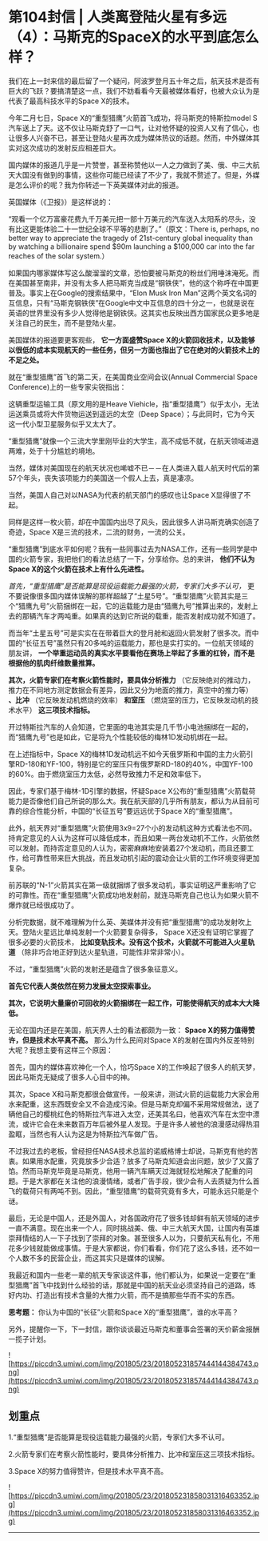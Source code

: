 # 第104封信 | 人类离登陆火星有多远（4）：马斯克的SpaceX的水平到底怎么样？

我们在上一封来信的最后留了一个疑问，阿波罗登月五十年之后，航天技术是否有巨大的飞跃？要搞清楚这一点，我们不妨看看今天最被媒体看好，也被大众认为是代表了最高科技水平的Space X的技术。

今年二月七日，Space X的“重型猎鹰”火箭首飞成功，将马斯克的特斯拉model S汽车送上了天。这不仅让马斯克舒了一口气，让对他怀疑的投资人又有了信心，也让很多人兴奋不已，甚至让登陆火星再次成为媒体热议的话题。然而，中外媒体其实对这次成功的发射反应相差巨大。

国内媒体的报道几乎是一片赞誉，甚至称赞他以一人之力做到了美、俄、中三大航天大国没有做到的事情，这些你可能已经读了不少了，我就不赘述了。但是，外媒是怎么评价的呢？我为你转述一下英美媒体对此的报道。

英国媒体（《卫报》）是这样说的：

“观看一个亿万富豪花费九千万美元把一部十万美元的汽车送入太阳系的尽头，没有比这更能体验二十一世纪全球不平等的悲剧了。”（原文：There is, perhaps, no better way to appreciate the tragedy of 21st-century global inequality than by watching a billionaire spend $90m launching a $100,000 car into the far reaches of the solar system.）

如果国内哪家媒体写这么酸溜溜的文章，恐怕要被马斯克的粉丝们用唾沫淹死。而在美国甚至南非，并没有太多人把马斯克当成是“钢铁侠”，他的这个称呼在中国更普及。事实上在Google的搜索结果中，“Elon Musk Iron Man”这两个英文名词的互信息，只有“马斯克钢铁侠”在Google中文中互信息的四十分之一，也就是说在英语的世界里没有多少人觉得他是钢铁侠。这其实也反映出西方国家民众更多地是关注自己的民生，而不是登陆火星。

美国媒体的报道要更客观些， **它一方面盛赞Space X的火箭回收技术，以及能够以很低的成本实现航天的一些任务，但另一方面也指出了它在绝对的火箭技术上的不足之处。**

就在“重型猎鹰”首飞的第二天，在美国商业空间会议(Annual Commercial Space Conference)上的一些专家尖锐指出：

这辆重型运输工具（原文用的是Heave Viehicle，指“重型猎鹰”）似乎太小，无法运送乘员或将大件货物运送到遥远的太空（Deep Space）；与此同时，它为今天这一代小型卫星服务似乎又太大了。

“重型猎鹰”就像一个三流大学里刚毕业的大学生，高不成低不就，在航天领域进退两难，处于十分尴尬的境地。

当然，媒体对美国现在的航天状况也唏嘘不已－－在人类进入载人航天时代后的第57个年头，丧失该项能力的美国送一个假人上去，真是凄凉。

当然，美国人自己对以NASA为代表的航天部门的感叹也让Space X显得很了不起。

同样是这样一枚火箭，却在中国国内出尽了风头，因此很多人讲马斯克确实创造了奇迹，Space X是三流的技术，二流的财务，一流的公关。

“重型猎鹰”到底水平如何呢？我有一些同事过去为NASA工作，还有一些同学是中国的火箭专家，我把他们的看法总结了一下，分享给你。总的来讲， **他们不认为Space X的这个火箭在技术上有什么先进性。**

 *首先，“重型猎鹰”是否能算是现役运载能力最强的火箭，专家们大多不认可，* 更不要说像很多国内媒体误解的那样超越了“土星5号”。“重型猎鹰”火箭其实是三个“猎鹰九号”火箭捆绑在一起，它的运载能力是由“猎鹰九号”推算出来的，发射上去的那辆汽车才两吨重。如果真的达到它所说的载重，能否发射成功就不知道了。

而当年“土星五号”可是实实在在带着巨大的登月舱和返回火箭发射了很多次。而中国的“长征五号”虽然只有20多吨的运载能力，那也是实打实的。一位航天领域的朋友讲， **一个举重运动员的真实水平要看他在赛场上举起了多重的杠铃，而不是根据他的肌肉纤维数量推算。**

 **其次，火箭专家们在考察火箭性能时，要具体分析推力** （它反映绝对的推动力，推力在不同地方测定数据会有差异，因此又分为地面的推力，真空中的推力等） **、比冲** （它反映发动机燃烧的效率） **和室压** （燃烧室的压力，它反映发动机的技术水平） **这三项技术指标。**

开过特斯拉汽车的人会知道，它里面的电池其实是几千节小电池捆绑在一起的，而“猎鹰九号”也是如此，它是将九个性能较低的梅林1D发动机绑在一起。

在上述指标中，Space X的梅林1D发动机远不如今天俄罗斯和中国的主力火箭引擎RD-180和YF-100，特别是它的室压只有俄罗斯RD-180的40%，中国YF-100的60%。由于燃烧室压力太低，必然导致推力不足和效率低下。

因此，专家们基于梅林-1D引擎的数据，怀疑Space X公布的“重型猎鹰”火箭载荷能力是否像他们自己所说的那么大。我在航天部的几乎所有朋友，都认为从目前可靠的综合性能分析，中国的“长征五号”要远远优于Space X的“重型猎鹰”。

此外，航天界对“重型猎鹰”火箭使用3x9=27个小的发动机这种方式看法也不同。持肯定意见的人认为这样可以降低成本，而且如果一两台发动机不工作，火箭依然可以发射。而持否定意见的人认为，密密麻麻地安装着27个发动机，而且还要工作，给可靠性带来巨大挑战，而且发动机引起的震动会让火箭的工作环境变得更加复杂。

前苏联的“N-1”火箭其实在第一级就捆绑了很多发动机，事实证明这严重影响了它的可靠性。而在“重型猎鹰”火箭成功地发射前，就连马斯克自己也认为如果火箭不爆炸就已经很成功了。

分析完数据，就不难理解为什么英、美媒体并没有把“重型猎鹰”的成功发射吹上天。登陆火星远比单纯发射一个火箭要复杂得多， Space X还没有证明它掌握了很多必要的火箭技术， **比如变轨技术。没有这个技术，火箭就不可能进入火星轨道** （除非巧合地正好到达火星轨道，可能性非常非常小）。

不过，“重型猎鹰”火箭的发射还是蕴含了很多象征意义。

 **首先它代表人类依然在努力发展太空探索事业。**

 **其次，它说明大量廉价可回收的火箭捆绑在一起工作，可能使得航天的成本大大降低。**

无论在国内还是在美国，航天界人士的看法都颇为一致： **Space X的努力值得赞许，但是技术水平真不高。** 那么为什么民间对Space X的发射在国内外反差特别大呢？我想主要有这样三个原因：

首先，国内的媒体喜欢神化一个人，恰巧Space X的工作唤起了很多人的航天梦，因此马斯克无疑成了很多人心目中的神。

其次，Space X和马斯克都很会做宣传。一般来讲，测试火箭的运载能力大家会用水来配重，这东西既安全又不会造成污染。但是马斯克却偏不采用常规做法，送了辆他自己的樱桃红色的特斯拉汽车进入太空，还美其名曰，他喜欢汽车在太空中漂流，或许它会在未来数百万年后被外星人发现。于是许多人被他的浪漫感动得热泪盈眶，当然也有人认为这是为特斯拉汽车做广告。

不过我过去的老板，曾经担任NASA技术总监的诺威格博士却说，马斯克有他的苦衷。如果用水配重，究竟放多少合适？放多了马斯克知道会出问题，放少了又露了馅。然而马斯克毕竟是马斯克，他用一辆汽车瞒天过海就轻松地解决了配重的问题。于是大家都在关注他的浪漫情绪，或者广告手段，很少会有人去质疑为什么首飞的载荷只有两吨不到。因此，“重型猎鹰”的载荷究竟有多大，可能永远只能是个谜。

最后，无论是中国人，还是外国人，对各国政府花了很多钱却鲜有航天领域的进步一直不满意。现在出来一个人，同时挑战美、俄、中三大航天大国，让国内有英雄崇拜情结的人一下子找到了崇拜的对象。甚至很多人以为，只要航天私有化，不用花多少钱就能做成事情。于是大家都说，你们看看，你们花了这么多钱，还不如一个人数不多的民营企业，而这其实只是媒体的误解。

我最近和国内一些老一辈的航天专家谈这件事，他们都认为，如果说一定要在“重型猎鹰”首飞中找到什么经验的话，那就是中国的航天业必须坚持自己的道路，练好内功、打造出有技术含量的大推力火箭，而不是搞那些华而不实的东西。

 **思考题：** 你认为中国的“长征”火箭和Space X的“重型猎鹰”，谁的水平高？

另外，提醒你一下，下一封信，跟你谈谈最近马斯克和董事会签署的天价薪金报酬一揽子计划。

![https://piccdn3.umiwi.com/img/201805/23/201805231857444144384743.png](https://piccdn3.umiwi.com/img/201805/23/201805231857444144384743.png)

## 划重点

1.“重型猎鹰”是否能算是现役运载能力最强的火箭，专家们大多不认可。

2.火箭专家们在考察火箭性能时，要具体分析推力、比冲和室压这三项技术指标。

3.Space X的努力值得赞许，但是技术水平真不高。

![https://piccdn3.umiwi.com/img/201805/23/201805231858031316463352.jpg](https://piccdn3.umiwi.com/img/201805/23/201805231858031316463352.jpg)

---
